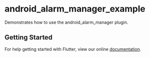 # android_alarm_manager_example

Demonstrates how to use the android_alarm_manager plugin.

## Getting Started

For help getting started with Flutter, view our online
[documentation](http://flutter.io/).

